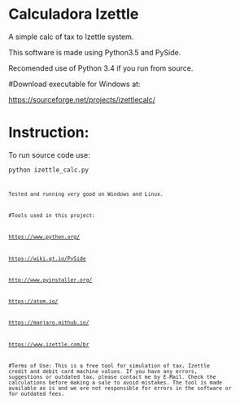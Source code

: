 # Calculadora Izettle

A simple calc of tax to Izettle system.

This software is made using Python3.5 and PySide.

Recomended use of Python 3.4 if you run from source.

#Download executable for Windows at:

https://sourceforge.net/projects/izettlecalc/

# Instruction:

To run source code use:

<code>python izettle_calc.py<code>

Tested and running very good on Windows and Linux.

#Tools used in this project:

https://www.python.org/

https://wiki.qt.io/PySide

http://www.pyinstaller.org/

https://atom.io/

https://manjaro.github.io/

https://www.izettle.com/br

#Terms of Use:
This is a free tool for simulation of tax, Izettle credit and debit card machine values. If you have any errors, suggestions or outdated tax, please contact me by E-Mail.
  Check the calculations before making a sale to avoid mistakes. The tool is made available as is and we are not responsible for errors in the software or for outdated fees.
